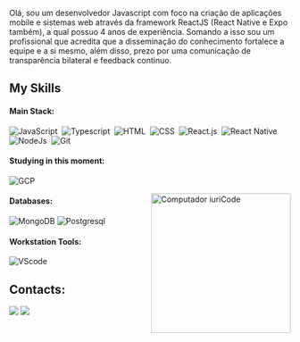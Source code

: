 
<!-- <img align="center" style="margin-bottom:100px" width=100% src="./header.png" /> -->

<p align="left">Olá, sou um desenvolvedor Javascript com foco na criação de aplicações mobile e sistemas web através da framework ReactJS (React Native e Expo também), a qual possuo 4 anos de experiência. Somando a isso sou um profissional que acredita que a disseminação do conhecimento fortalece a equipe e a si mesmo, além disso, prezo por uma comunicação de transparência bilateral e feedback continuo.</p>

<!-- <div align="center" style="margin-bottom:'100px'">
 <img width=55% align="center"  src="https://github-readme-streak-stats.herokuapp.com/?user=faran42&theme=radical&mode=weekly" />
 <img width=40% align="center" src="https://github-readme-stats-git-main-rafaelalexandrino.vercel.app/api/top-langs/?username=faran42&show_icons=true&theme=radical&layout=compact" />
</div>
 -->
 
## My Skills

#### Main Stack:

![JavaScript](https://img.shields.io/badge/JavaScript-F7DF1E?style=for-the-badge&logo=javascript&logoColor=black)&nbsp;
![Typescript](https://img.shields.io/badge/TypeScript-007ACC?style=for-the-badge&logo=typescript&logoColor=white)&nbsp;
![HTML](https://img.shields.io/badge/HTML5-E34F26?style=for-the-badge&logo=html5&logoColor=white)&nbsp;
![CSS](https://img.shields.io/badge/CSS3-1572B6?style=for-the-badge&logo=css3&logoColor=white)&nbsp;
![React.js](https://img.shields.io/badge/React-20232A?style=for-the-badge&logo=react&logoColor=61DAFB)&nbsp;
![React Native](https://img.shields.io/badge/react_native-%2320232a.svg?style=for-the-badge&logo=react&logoColor=%2361DAFB)&nbsp;
![NodeJs](https://img.shields.io/badge/Node.js-20232A?style=for-the-badge&logo=nodedotjs&logoColor=339933)&nbsp;
![Git](https://img.shields.io/badge/GIT-E44C30?style=for-the-badge&logo=git&logoColor=white)&nbsp;

#### Studying in this moment:

![GCP](https://img.shields.io/badge/Google_Cloud-4285F4?style=for-the-badge&logo=google-cloud&logoColor=white)
<!--![Kubernetes](https://img.shields.io/badge/kubernetes-4285F4?style=for-the-badge&logo=kubernetes&logoColor=white)-->

<img src="https://raw.githubusercontent.com/MicaelliMedeiros/micaellimedeiros/master/image/computer-illustration.png" min-width="200px" max-width="200px" width="250px" align="right" alt="Computador iuriCode">

#### Databases:

![MongoDB](https://img.shields.io/badge/MongoDB-4EA94B?style=for-the-badge&logo=mongodb&logoColor=white)
![Postgresql](https://img.shields.io/badge/PostgreSQL-316192?style=for-the-badge&logo=postgresql&logoColor=white)&nbsp;

#### Workstation Tools:

![VScode](https://img.shields.io/badge/vscode-4285F4?style=for-the-badge&logo=vscode&logoColor=white)

## Contacts:

<div style="margin-top:'100px', background-color: 'red'">
<a href = "mailto:faranresolve@hotmail.com"> <img src="https://img.shields.io/badge/-Outlook-%23333?style=for-the-badge&logo=microsoftoutlook&logoColor=0078D4" target="_blank"></a>  
<a href="https://www.linkedin.com/in/franklyn-rocha/" target="_blank"><img src="https://img.shields.io/badge/-LinkedIn-%230077B5?style=for-the-badge&logo=linkedin&logoColor=white"  target="_blank"></a>  
</div>
 
<!-- <img width=100% src="https://capsule-render.vercel.app/api?type=waving&color=8F0D87&height=120&section=footer"/> -->
